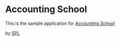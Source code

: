 # Accounting School

This is the sample application for 
[*Accounting School*](http://accountingfinance.org)

by [SPL](http://liftup.co)